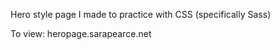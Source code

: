 Hero style page I made to practice with CSS (specifically Sass) 

To view: heropage.sarapearce.net


